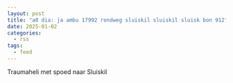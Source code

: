 ```yaml
---
layout: post
title: "a0 dia: ja ambu 17992 rondweg sluiskil sluiskil sluisk bon 912"
date: 2025-01-02
categories: 
  - rss
tags: 
  - feed
---
```


Traumaheli met spoed naar Sluiskil
